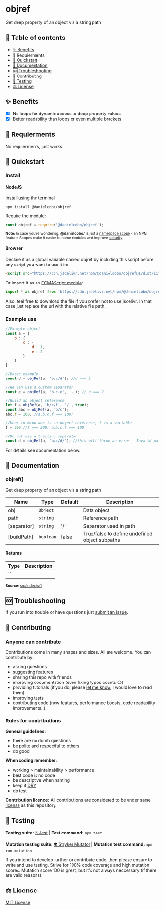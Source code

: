 # objref

Get deep property of an object via a string path

## 🧭 Table of contents

- [✨ Benefits](#-benefits)
- [🎒 Requierments](#-requierments)
- [🚀 Quickstart](#-quickstart)
- [📘 Documentation](#-documentation)
- [🆘 Troubleshooting](#-troubleshooting)
- [🤝 Contributing](#-contributing)
- [🧪 Testing](#-testing)
- [⚖️ License](#️-license)

## ✨ Benefits

- [x] No loops for dynamic access to deep property values
- [x] Better readability than loops or even multiple brackets

## 🎒 Requierments

No requierments, just works.

## 🚀 Quickstart

### Install

#### NodeJS

Install using the terminal:

```cli
npm install @danielcobo/objref
```

Require the module:

```js
const objref = require('@danielcobo/objref');
```

<sub>**Note:** In case you're wondering, **@danielcobo/** is just a [namespace scope](https://docs.npmjs.com/about-scopes/) - an NPM feature. Scopes make it easier to name modules and improve [security](https://github.blog/2021-02-12-avoiding-npm-substitution-attacks/).</sub>

#### Browser

Declare it as a global variable named objref by including this script before any script you want to use it in:

```html
<script src="https://cdn.jsdelivr.net/npm/@danielcobo/objref@1/dist/iife/objref.min.js"></script>
```

Or import it as an [ECMAScript module](https://developer.mozilla.org/en-US/docs/Web/JavaScript/Reference/Statements/import):

```js
import * as objref from 'https://cdn.jsdelivr.net/npm/@danielcobo/objref@1/dist/esm/objref.min.js';
```

Also, feel free to download the file if you prefer not to use [jsdelivr](https://www.jsdelivr.com). In that case just replace the url with the relative file path.

### Example use

```js
//Example object
const a = {
	b : {
		c : {
			d : 1,
			e : 2
		}
	}
}

//Basic example
const d = objRef(a, 'b/c/d'); //d === 1

//We can use a custom separator
const e = objRef(a, 'b-c-e', '-'); // e === 2

//Build an object reference	
let f = objRef(a, 'b/c/f', '/', true);
const abc = objRef(a, 'b/c');
abc.f = 100; //a.b.c.f === 100; 

//Keep in mind abc is an object reference, f is a variable
f = 200 //f === 200; a.b.c.f === 100

//Do not use a trailing separator
const d = objRef(a, 'b/c/d/'); //this will throw an error - Invalid path
```

For details see documentation below.

## 📘 Documentation
### objref()
Get deep property of an object via a string path

| Name | Type | Default | Description |
| ---- | ---- | ------- | ----------- |
| obj | `Object` |  | Data object |
| path | `string` |  | Reference path |
| [separator] | `string` | &#x27;/&#x27; | Separator used in path |
| [buildPath] | `boolean` | false | True/false to define undefined object subpaths |

#### Returns
| Type | Description |
| ---- | ----------- |
| `` |  |

<sub>**Source:** [src/index.js:1](https://github.com/danielcobo/objref/blob/master/src/index.js?plain=1#L1)</sub>

## 🆘 Troubleshooting

If you run into trouble or have questions just [submit an issue](https://github.com/danielcobo/objref/issues).

## 🤝 Contributing

### Anyone can contribute

Contributions come in many shapes and sizes. All are welcome.
You can contribute by:

- asking questions
- suggesting features
- sharing this repo with friends
- improving documentation (even fixing typos counts 😉)
- providing tutorials (if you do, please [let me know](https://twitter.com/danielcobocom), I would love to read them)
- improving tests
- contributing code (new features, performance boosts, code readability improvements..)

### Rules for contributions

**General guidelines:**

- there are no dumb questions
- be polite and respectful to others
- do good

**When coding remember:**

- working > maintainability > performance
- best code is no code
- be descriptive when naming
- keep it [DRY](https://en.wikipedia.org/wiki/Don%27t_repeat_yourself)
- do test

**Contribution licence:**
All contributions are considered to be under same [license](#️-license) as this repository.

## 🧪 Testing

**Testing suite:** [🃏 Jest](https://jestjs.io) | **Test command:** `npm test`

**Mutation testing suite:** [👽 Stryker Mutator](https://stryker-mutator.io) | **Mutation test command:** `npm run mutation`

If you intend to develop further or contribute code, then please ensure to write and use testing. Strive for 100% code coverage and high mutation scores. Mutation score 100 is great, but it's not always neccessary (if there are valid reasons).

## ⚖️ License

[MIT License](https://github.com/danielcobo/objref/blob/master/LICENSE.md)